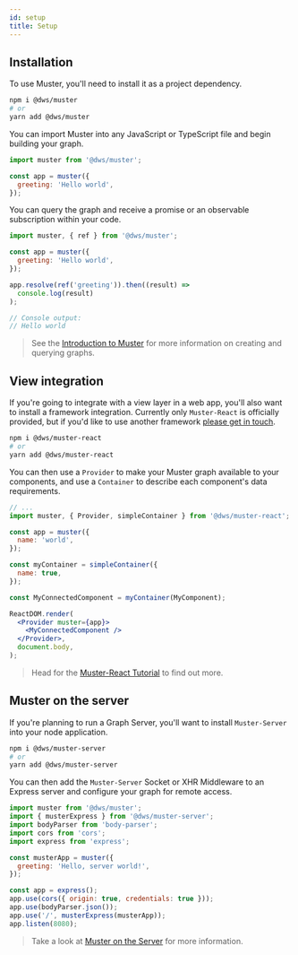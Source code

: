 ```yaml
---
id: setup
title: Setup
---
```


## Installation

To use Muster, you'll need to install it as a project dependency.

```bash
npm i @dws/muster
# or
yarn add @dws/muster
```

You can import Muster into any JavaScript or TypeScript file and begin building your graph.

```javascript
import muster from '@dws/muster';

const app = muster({
  greeting: 'Hello world',
});
```

You can query the graph and receive a promise or an observable subscription within your code.

```javascript
import muster, { ref } from '@dws/muster';

const app = muster({
  greeting: 'Hello world',
});

app.resolve(ref('greeting')).then((result) => 
  console.log(result)
);

// Console output:
// Hello world
```

> See the [Introduction to Muster](/muster/docs/learn/introduction.html) for more information on creating and querying graphs.

## View integration

If you're going to integrate with a view layer in a web app, you'll also want to install a framework integration. Currently only `Muster-React` is officially provided, but if you'd like to use another framework [please get in touch](/muster/help).

```bash
npm i @dws/muster-react
# or
yarn add @dws/muster-react
```

You can then use a `Provider` to make your Muster graph available to your components, and use a `Container` to describe each component's data requirements.

```jsx harmony
// ...
import muster, { Provider, simpleContainer } from '@dws/muster-react';

const app = muster({
  name: 'world',
});

const myContainer = simpleContainer({
  name: true,
});

const MyConnectedComponent = myContainer(MyComponent);

ReactDOM.render(
  <Provider muster={app}>
    <MyConnectedComponent />
  </Provider>,
  document.body,
);
```


> Head for the [Muster-React Tutorial](/muster/docs/tutorials/muster-react-tutorial.html) to find out more.

## Muster on the server

If you're planning to run a Graph Server, you'll want to install `Muster-Server` into your node application.

```bash
npm i @dws/muster-server
# or
yarn add @dws/muster-server
```

You can then add the `Muster-Server` Socket or XHR Middleware to an Express server and configure your graph for remote access.

```js
import muster from '@dws/muster';
import { musterExpress } from '@dws/muster-server';
import bodyParser from 'body-parser';
import cors from 'cors';
import express from 'express';

const musterApp = muster({
  greeting: 'Hello, server world!',
});

const app = express();
app.use(cors({ origin: true, credentials: true }));
app.use(bodyParser.json());
app.use('/', musterExpress(musterApp));
app.listen(8080);
``` 

> Take a look at [Muster on the Server](/muster/docs/tutorials/muster-server.html) for more information.
